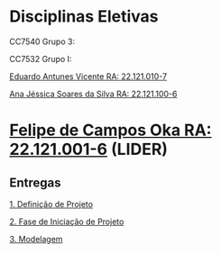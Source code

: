 # Disciplinas Eletivas

CC7540 Grupo 3:

CC7532 Grupo I:

[Eduardo Antunes Vicente RA: 22.121.010-7](https://github.com/EduardoAVicente)

[Ana Jéssica Soares da Silva RA: 22.121.100-6](https://github.com/AnaJessicaSS)

# [Felipe de Campos Oka RA: 22.121.001-6](https://github.com/KaburauNero)  (LIDER)

## Entregas


[1. Definição de Projeto](https://github.com/EduardoAVicente/Disciplinas-Eletivas/wiki/Defini%C3%A7%C3%A3o-de-Projeto)

[2. Fase de Iniciação de Projeto](https://github.com/EduardoAVicente/Disciplinas-Eletivas/wiki/Fase-de-Inicia%C3%A7%C3%A3o-de-Projeto)

[3. Modelagem](https://github.com/EduardoAVicente/Disciplinas-Eletivas/wiki/Modelagem)
